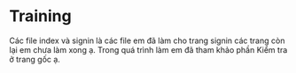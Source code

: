 # Training
Các file index và signin là các file em đã làm cho trang signin các trang còn lại em chưa làm xong ạ.
Trong quá trình làm em đã tham khảo phần Kiểm tra ở trang gốc ạ.
